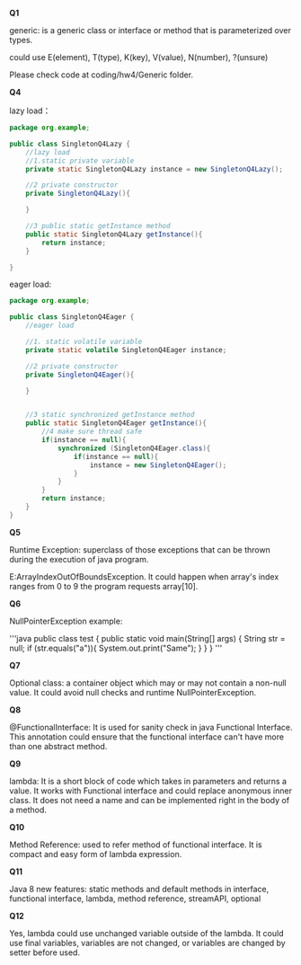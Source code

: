 **Q1**

generic: is a generic class or interface or method that is parameterized over types. 

could use E(element), T(type), K(key), V(value), N(number), ?(unsure)

Please check code at coding/hw4/Generic folder.

**Q4**

lazy load：

```java
package org.example;

public class SingletonQ4Lazy {
    //lazy load
    //1.static private variable
    private static SingletonQ4Lazy instance = new SingletonQ4Lazy();

    //2 private constructor
    private SingletonQ4Lazy(){

    }

    //3 public static getInstance method
    public static SingletonQ4Lazy getInstance(){
        return instance;
    }

}
```

eager load:

```java
package org.example;

public class SingletonQ4Eager {
    //eager load

    //1. static volatile variable
    private static volatile SingletonQ4Eager instance;

    //2 private constructor
    private SingletonQ4Eager(){

    }


    //3 static synchronized getInstance method
    public static SingletonQ4Eager getInstance(){
        //4 make sure thread safe
        if(instance == null){
            synchronized (SingletonQ4Eager.class){
                if(instance == null){
                    instance = new SingletonQ4Eager();
                }
            }
        }
        return instance;
    }
}

```

**Q5**

Runtime Exception: superclass of those exceptions that can be thrown during the execution of java program. 

E:ArrayIndexOutOfBoundsException. It could happen when array's index ranges from 0 to 9 the program requests array[10].

**Q6**

NullPointerException example:

'''java
   public class test {
    public static void main(String[] args) {
        String str = null;
        if (str.equals("a")){
            System.out.print("Same");
        }
    }
}
'''

**Q7**

Optional class:  a container object which may or may not contain a non-null value. It could avoid null checks and runtime NullPointerException.

**Q8**

@FunctionalInterface: It is used for sanity check in java Functional Interface.  This annotation could ensure that the functional interface can't have more than one abstract method.

**Q9**

lambda: It is a short block of code which takes in parameters and returns a value. It works with Functional interface and could replace anonymous inner class. It does not need a name and can be implemented right in the body of a method.

**Q10**

Method Reference: used to refer method of functional interface. It is compact and easy form of lambda expression.

**Q11**

Java 8 new features: static methods and default methods in interface, functional interface, lambda, method reference, streamAPI, optional

**Q12**

Yes, lambda could use unchanged variable outside of the lambda. It could use final variables, variables are not changed, or variables are changed by setter before used.
